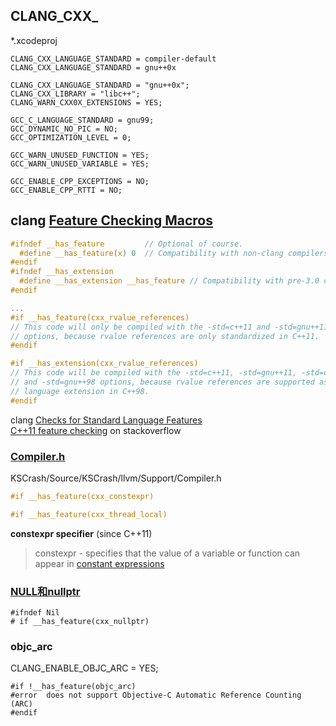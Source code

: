
## CLANG_CXX_
*.xcodeproj

```
CLANG_CXX_LANGUAGE_STANDARD = compiler-default
CLANG_CXX_LANGUAGE_STANDARD = gnu++0x
```

```
CLANG_CXX_LANGUAGE_STANDARD = "gnu++0x";
CLANG_CXX_LIBRARY = "libc++";
CLANG_WARN_CXX0X_EXTENSIONS = YES;
```

```
GCC_C_LANGUAGE_STANDARD = gnu99;
GCC_DYNAMIC_NO_PIC = NO;
GCC_OPTIMIZATION_LEVEL = 0;

GCC_WARN_UNUSED_FUNCTION = YES;
GCC_WARN_UNUSED_VARIABLE = YES;

GCC_ENABLE_CPP_EXCEPTIONS = NO;
GCC_ENABLE_CPP_RTTI = NO;
```

## clang [Feature Checking Macros](http://clang.llvm.org/docs/LanguageExtensions.html#id2)

```C
#ifndef __has_feature         // Optional of course.
  #define __has_feature(x) 0  // Compatibility with non-clang compilers.
#endif
#ifndef __has_extension
  #define __has_extension __has_feature // Compatibility with pre-3.0 compilers.
#endif

...
#if __has_feature(cxx_rvalue_references)
// This code will only be compiled with the -std=c++11 and -std=gnu++11
// options, because rvalue references are only standardized in C++11.
#endif

#if __has_extension(cxx_rvalue_references)
// This code will be compiled with the -std=c++11, -std=gnu++11, -std=c++98
// and -std=gnu++98 options, because rvalue references are supported as a
// language extension in C++98.
#endif
```

clang [Checks for Standard Language Features](http://clang.llvm.org/docs/LanguageExtensions.html#id9)  
[C++11 feature checking](https://stackoverflow.com/questions/10225451/c11-feature-checking)  on stackoverflow  

### [Compiler.h](https://hackage.haskell.org/package/LibClang-3.4.0/src/llvm/include/llvm/Support/Compiler.h)
KSCrash/Source/KSCrash/llvm/Support/Compiler.h

```C
#if __has_feature(cxx_constexpr)

#if __has_feature(cxx_thread_local)
```

**constexpr specifier** (since C++11)

> constexpr - specifies that the value of a variable or function can appear in [constant expressions](http://en.cppreference.com/w/cpp/language/constant_expression)

### [NULL和nullptr](http://yulingtianxia.com/blog/2015/03/08/Insight-of-Null/)

```
#ifndef Nil
# if __has_feature(cxx_nullptr)
```

### objc_arc
CLANG_ENABLE_OBJC_ARC = YES;

```obj-c
#if !__has_feature(objc_arc)
#error  does not support Objective-C Automatic Reference Counting (ARC)
#endif
```